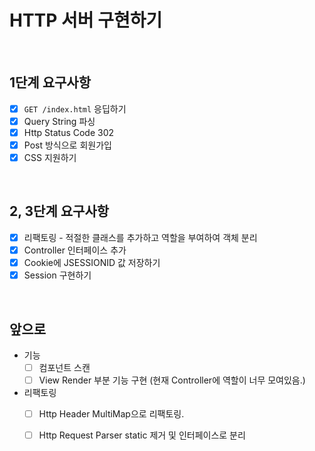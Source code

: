 # HTTP 서버 구현하기

<br>

## 1단계 요구사항
- [x] `GET /index.html` 응딥하기
- [x] Query String 파싱
- [x] Http Status Code 302
- [x] Post 방식으로 회원가입
- [x] CSS 지원하기

<br>

## 2, 3단계 요구사항
- [x] 리팩토링 - 적절한 클래스를 추가하고 역할을 부여하여 객체 분리
- [x] Controller 인터페이스 추가
- [x] Cookie에 JSESSIONID 값 저장하기 
- [x] Session 구현하기

<br>

## 앞으로
- 기능
  - [ ] 컴포넌트 스캔
  - [ ] View Render 부분 기능 구현 (현재 Controller에 역할이 너무 모여있음.)
- 리팩토링
  - [ ] Http Header MultiMap으로 리팩토링.
  - [ ] Http Request Parser static 제거 및 인터페이스로 분리

